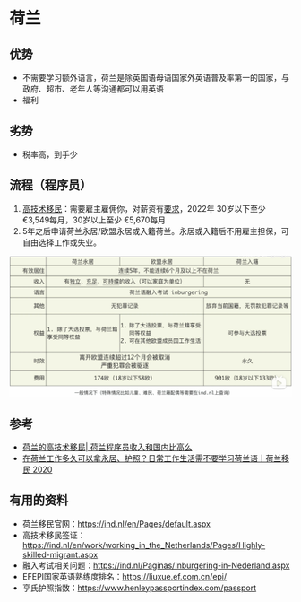 # 荷兰

## 优势

- 不需要学习额外语言，荷兰是除英国语母语国家外英语普及率第一的国家，与政府、超市、老年人等沟通都可以用英语
- 福利

## 劣势

- 税率高，到手少

## 流程（程序员）

1. [高技术移民](https://ind.nl/en/work/working_in_the_Netherlands/Pages/Highly-skilled-migrant.aspx)：需要雇主雇佣你，对薪资有[要求](https://ind.nl/en/Pages/required-amounts-income-requirement.aspx#Application_for_residence_permit_highly_skilled_migrant_and_European_Blue_Card)，2022年 30岁以下至少​€3,549每月，30岁以上至少 €5,670每月
2. 5年之后申请荷兰永居/欧盟永居或入籍荷兰。永居或入籍后不用雇主担保，可自由选择工作或失业。

![img](Netherlands_pr.png)

## 参考

- [荷兰的高技术移民| 荷兰程序员收入和国内比高么](https://www.bilibili.com/video/BV1Ut4y1v776)
- [在荷兰工作多久可以拿永居、护照？日常工作生活需不要学习荷兰语｜荷兰移民 2020](https://www.bilibili.com/video/BV1Dk4y1B7bv)

## 有用的资料

- 荷兰移民官网：<https://ind.nl/en/Pages/default.aspx>
- 高技术移民签证：<https://ind.nl/en/work/working_in_the_Netherlands/Pages/Highly-skilled-migrant.aspx>
- 融入考试相关问题：<https://ind.nl/Paginas/Inburgering-in-Nederland.aspx>
- EFEPI国家英语熟练度排名：<https://liuxue.ef.com.cn/epi/>
- 亨氏护照指数：<https://www.henleypassportindex.com/passport>
